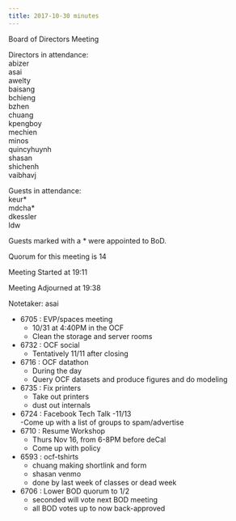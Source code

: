 ```yaml
---
title: 2017-10-30 minutes
---
```

Board of Directors Meeting   

Directors in attendance:   
abizer   
asai   
awelty   
baisang   
bchieng   
bzhen   
chuang   
kpengboy   
mechien   
minos   
quincyhuynh   
shasan   
shichenh   
vaibhavj   

Guests in attendance:   
keur*   
mdcha*   
dkessler   
ldw   

Guests marked with a * were appointed to BoD.   

Quorum for this meeting is 14   

Meeting Started at 19:11   

Meeting Adjourned at 19:38   

Notetaker: asai   

* 6705 : EVP/spaces meeting
	- 10/31 at 4:40PM in the OCF   
	- Clean the storage and server rooms   
* 6732 : OCF social
	- Tentatively 11/11 after closing   
* 6716 : OCF datathon
	- During the day   
	- Query OCF datasets and produce figures and do modeling   
* 6735 : Fix printers
	- Take out printers   
	- dust out internals   
* 6724 : Facebook Tech Talk
	-11/13   
	-Come up with a list of groups to spam/advertise   
* 6710 : Resume Workshop
	- Thurs Nov 16, from 6-8PM before deCal   
	- Come up with policy   
* 6593 : ocf-tshirts
	- chuang making shortlink and form   
	- shasan venmo   
	- done by last week of classes or dead week   
* 6706 : Lower BOD quorum to 1/2
	- seconded will vote next BOD meeting   
	- all BOD votes up to now back-approved   
